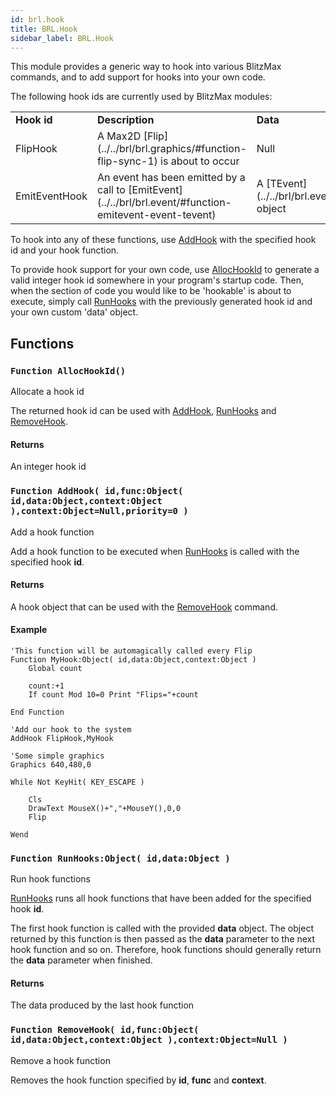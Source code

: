 ```yaml
---
id: brl.hook
title: BRL.Hook
sidebar_label: BRL.Hook
---
```




This module provides a generic way to hook into various BlitzMax commands, and to add support for 
hooks into your own code.

The following hook ids are currently used by BlitzMax modules:

<table><tr><td> <b>Hook id</b></td><td><b>Description</b></td><td><b>Data</b></td></tr><tr><td>  FlipHook</td><td>A Max2D [Flip](../../brl/brl.graphics/#function-flip-sync-1) is about to occur</td><td>Null</td></tr><tr><td>  EmitEventHook</td><td>An event has been emitted by a call to [EmitEvent](../../brl/brl.event/#function-emitevent-event-tevent)</td><td>A [TEvent](../../brl/brl.event/tevent) object</table>

To hook into any of these functions, use [AddHook](../../brl/brl.hook/#function-addhook-id-func-object-id-data-object-context-object-context-object-null-priority-0) with the specified hook id and your hook function.

To provide hook support for your own code, use [AllocHookId](../../brl/brl.hook/#function-allochookid) to generate a valid integer hook id 
somewhere in your program's startup code. Then, when the section of code you would like to be 
'hookable' is about to execute, simply call [RunHooks](../../brl/brl.hook/#function-runhooks-object-id-data-object) with the previously generated hook id and your
own custom 'data' object. 


## Functions

### `Function AllocHookId()`

Allocate a hook id


The returned hook id can be used with [AddHook](../../brl/brl.hook/#function-addhook-id-func-object-id-data-object-context-object-context-object-null-priority-0), [RunHooks](../../brl/brl.hook/#function-runhooks-object-id-data-object) and [RemoveHook](../../brl/brl.hook/#function-removehook-id-func-object-id-data-object-context-object-context-object-null).


#### Returns
An integer hook id



### `Function AddHook( id,func:Object( id,data:Object,context:Object ),context:Object=Null,priority=0 )`

Add a hook function


Add a hook function to be executed when [RunHooks](../../brl/brl.hook/#function-runhooks-object-id-data-object) is called with the specified hook <b>id</b>.


#### Returns
A hook object that can be used with the [RemoveHook](../../brl/brl.hook/#function-removehook-id-func-object-id-data-object-context-object-context-object-null) command.


#### Example
```blitzmax
'This function will be automagically called every Flip
Function MyHook:Object( id,data:Object,context:Object )
	Global count
	
	count:+1
	If count Mod 10=0 Print "Flips="+count
	
End Function

'Add our hook to the system
AddHook FlipHook,MyHook

'Some simple graphics
Graphics 640,480,0

While Not KeyHit( KEY_ESCAPE )

	Cls
	DrawText MouseX()+","+MouseY(),0,0
	Flip

Wend
```

### `Function RunHooks:Object( id,data:Object )`

Run hook functions


[RunHooks](../../brl/brl.hook/#function-runhooks-object-id-data-object) runs all hook functions that have been added for the specified hook <b>id</b>.

The first hook function is called with the provided <b>data</b> object. The object returned by
this function is then passed as the <b>data</b> parameter to the next hook function and so on.
Therefore, hook functions should generally return the <b>data</b> parameter when finished.


#### Returns
The data produced by the last hook function



### `Function RemoveHook( id,func:Object( id,data:Object,context:Object ),context:Object=Null )`

Remove a hook function


Removes the hook function specified by <b>id</b>, <b>func</b> and <b>context</b>.



